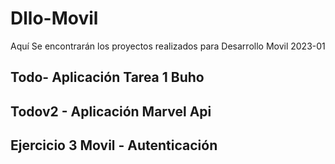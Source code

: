 # Dllo-Movil

Aquí Se encontrarán los proyectos realizados para Desarrollo Movil 2023-01

## Todo- Aplicación Tarea 1 Buho

## Todov2 - Aplicación Marvel Api

## Ejercicio 3 Movil - Autenticación

